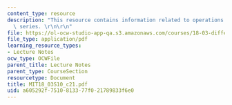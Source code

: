 ```yaml
---
content_type: resource
description: "This resource contains information related to operations on fourier\
  \ series. \r\n\r\n"
file: https://ol-ocw-studio-app-qa.s3.amazonaws.com/courses/18-03-differential-equations-spring-2010/a605292f7510813377f021789833f6e0_MIT18_03S10_c21.pdf
file_type: application/pdf
learning_resource_types:
- Lecture Notes
ocw_type: OCWFile
parent_title: Lecture Notes
parent_type: CourseSection
resourcetype: Document
title: MIT18_03S10_c21.pdf
uid: a605292f-7510-8133-77f0-21789833f6e0
---
```


